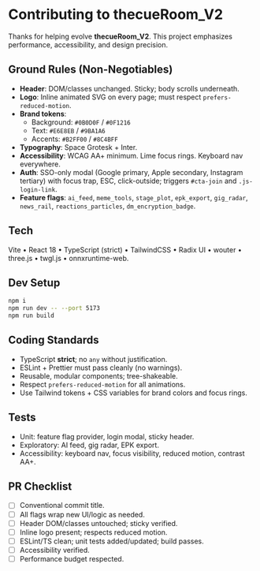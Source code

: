 # Contributing to thecueRoom_V2

Thanks for helping evolve **thecueRoom_V2**. This project emphasizes performance, accessibility, and design precision.

## Ground Rules (Non-Negotiables)
- **Header**: DOM/classes unchanged. Sticky; body scrolls underneath.
- **Logo**: Inline animated SVG on every page; must respect `prefers-reduced-motion`.
- **Brand tokens**: 
  - Background: `#0B0D0F` / `#0F1216`
  - Text: `#E6E8EB` / `#9BA1A6`
  - Accents: `#B2FF00` / `#8C4BFF`
- **Typography**: Space Grotesk + Inter.
- **Accessibility**: WCAG AA+ minimum. Lime focus rings. Keyboard nav everywhere.
- **Auth**: SSO-only modal (Google primary, Apple secondary, Instagram tertiary) with focus trap, ESC, click-outside; triggers `#cta-join` and `.js-login-link`.
- **Feature flags**: `ai_feed`, `meme_tools`, `stage_plot`, `epk_export`, `gig_radar`, `news_rail`, `reactions_particles`, `dm_encryption_badge`.

## Tech
Vite • React 18 • TypeScript (strict) • TailwindCSS • Radix UI • wouter • three.js • twgl.js • onnxruntime-web.

## Dev Setup
```bash
npm i
npm run dev -- --port 5173
npm run build
```

## Coding Standards
- TypeScript **strict**; no `any` without justification.
- ESLint + Prettier must pass cleanly (no warnings).
- Reusable, modular components; tree-shakeable.
- Respect `prefers-reduced-motion` for all animations.
- Use Tailwind tokens + CSS variables for brand colors and focus rings.

## Tests
- Unit: feature flag provider, login modal, sticky header.
- Exploratory: AI feed, gig radar, EPK export.
- Accessibility: keyboard nav, focus visibility, reduced motion, contrast AA+.

## PR Checklist
- [ ] Conventional commit title.
- [ ] All flags wrap new UI/logic as needed.
- [ ] Header DOM/classes untouched; sticky verified.
- [ ] Inline logo present; respects reduced motion.
- [ ] ESLint/TS clean; unit tests added/updated; build passes.
- [ ] Accessibility verified.
- [ ] Performance budget respected.

